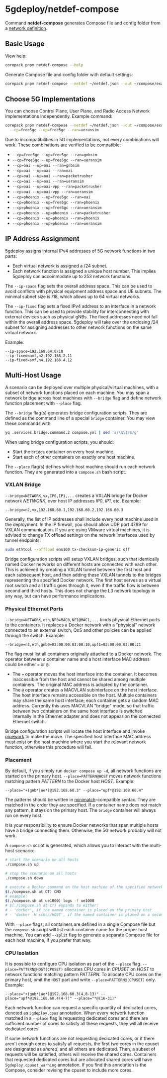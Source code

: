 # 5gdeploy/netdef-compose

Command **netdef-compose** generates Compose file and config folder from a [network definition](../netdef).

## Basic Usage

View help:

```bash
corepack pnpm netdef-compose --help
```

Generate Compose file and config folder with default settings:

```bash
corepack pnpm netdef-compose --netdef ~/netdef.json --out ~/compose/example
```

## Choose 5G Implementations

You can choose Control Plane, User Plane, and Radio Access Network implementations independently.
Example command:

```bash
corepack pnpm netdef-compose --netdef ~/netdef.json --out ~/compose/example \
  --cp=free5gc --up=free5gc --ran=ueransim
```

Due to incompatibilities in 5G implementations, not every combinations will work.
These combinations are verified to be compatible:

* `--cp=free5gc --up=free5gc --ran=gnbsim`
* `--cp=free5gc --up=free5gc --ran=ueransim`
* `--cp=oai --up=oai --ran=gnbsim`
* `--cp=oai --up=oai --ran=oai`
* `--cp=oai --up=oai --ran=packetrusher`
* `--cp=oai --up=oai --ran=ueransim`
* `--cp=oai --up=oai-vpp --ran=packetrusher`
* `--cp=oai --up=oai-vpp --ran=ueransim`
* `--cp=phoenix --up=free5gc --ran=oai`
* `--cp=phoenix --up=free5gc --ran=phoenix`
* `--cp=phoenix --up=free5gc --ran=ueransim`
* `--cp=phoenix --up=phoenix --ran=packetrusher`
* `--cp=phoenix --up=phoenix --ran=phoenix`
* `--cp=phoenix --up=phoenix --ran=ueransim`

## IP Address Assignment

5gdeploy assigns internal IPv4 addresses of 5G network functions in two parts:

* Each virtual network is assigned a /24 subnet.
* Each network function is assigned a unique host number.
  This implies 5gdeploy can accommodate up to 253 network functions.

The `--ip-space` flag sets the overall address space.
This can be used to avoid conflicts with physical equipment address space and UE subnets.
The minimal subnet size is /18, which allows up to 64 virtual networks.

The `--ip-fixed` flag sets a fixed IPv4 address to an interface in a network function.
This can be used to provide stability for interconnecting with external devices such as physical gNBs.
The fixed addresses need not fall within the overall address space.
5gdeploy will take over the enclosing /24 subnet for assigning addresses to other network functions on the same virtual network.

Example:

```text
--ip-space=192.168.64.0/18
--ip-fixed=amf,n2,192.168.2.11
--ip-fixed=smf,n4,192.168.4.12
```

## Multi-Host Usage

A scenario can be deployed over multiple physical/virtual machines, with a subset of network functions placed on each machine.
You may span a network bridge across host machines with `--bridge` flag and define network function placement with `--place` flag.

The `--bridge` flag(s) generates bridge configuration scripts.
They are defined as the command line of a special `bridge` container.
You may view these commands with:

```bash
yq .services.bridge.command.2 compose.yml | sed 's/\$\$/$/g'
```

When using bridge configuration scripts, you should:

* Start the `bridge` container on every host machine.
* Start each of other containers on exactly one host machine.

The `--place` flag(s) defines which host machine should run each network function.
They are generated into a `compose.sh` bash script.

### VXLAN Bridge

`--bridge=NETWORK,vx,IP0,IP1,...` creates a VXLAN bridge for Docker network *NETWORK*, over host IP addresses *IP0*, *IP1*, etc.
Example:

```text
--bridge=n2,vx,192.168.60.1,192.168.60.2,192.168.60.3
```

Generally, the list of IP addresses shall include every host machine used in the deployment.
In the IP firewall, you should allow UDP port 4789 for VXLAN communication.
If you are using VMware virtual machines, it is advised to change TX offload settings on the network interfaces used by tunnel endpoints:

```bash
sudo ethtool --offload ens160 tx-checksum-ip-generic off
```

Bridge configuration scripts will setup VXLAN bridges, such that identically named Docker networks on different hosts are connected with each other.
This is achieved by creating a VXLAN tunnel between the first host and each subsequent host, and then adding these VXLAN tunnels to the bridges representing the specified Docker network.
The first host serves as a virtual root switch and all traffic goes through it, even if the traffic flow is between second and third hosts.
This does not change the L3 network topology in any way, but can have performance implications.

### Physical Ethernet Ports

`--bridge=NETWORK,eth,NF0=MAC0,NF1@MAC1,...` binds physical Ethernet ports to the containers.
It replaces a Docker network with a "physical" network connected to an external switch; QoS and other policies can be applied through the switch.
Example:

```text
--bridge=n3,eth,gnb0=02:00:00:03:00:10,upf1=02:00:00:03:00:21
```

The flag must list all containers originally attached to a Docker network.
The operator between a container name and a host interface MAC address could be either `=` or `@`:

* The `=` operator moves the host interface into the container.
  It becomes inaccessible from the host and cannot be shared among multiple containers.
  The original MAC address is adopted by the container.
* The `@` operator creates a MACVLAN subinterface on the host interface.
  The host interface remains accessible on the host.
  Multiple containers may share the same host interface; each container gets a random MAC address.
  Currently this uses MACVLAN "bridge" mode, so that traffic between two containers on the same host interface is switched internally in the Ethernet adapter and does not appear on the connected Ethernet switch.

Bridge configuration scripts will locate the host interface and invoke [pipework](https://github.com/jpetazzo/pipework) to make the move.
The specified host interface MAC address must exist on the host machine where you start the relevant network function, otherwise this procedure will fail.

### Placement

By default, if you simply run `docker compose up -d`, all network functions are started on the primary host.
`--place=PATTERN@HOST` moves network functions matching pattern *PATTERN* to the Docker host *HOST*.
Example:

```text
--place="+(gnb*|ue*)@192.168.60.3" --place="upf*@192.168.60.4"
```

The patterns should be written in [minimatch](https://www.npmjs.com/package/minimatch)-compatible syntax.
They are matched in the order they are specified.
If a container name does not match any pattern, it stays on the primary host.
The `bridge` container will always run on every host.

It is your responsibility to ensure Docker networks that span multiple hosts have a bridge connecting them.
Otherwise, the 5G network probably will not work.

A `compose.sh` script is generated, which allows you to interact with the multi-host scenario:

```bash
# start the scenario on all hosts
./compose.sh up

# stop the scenario on all hosts
./compose.sh down

# execute a Docker command on the host machine of the specified network function
$(./compose.sh at CT) CMD
# example:
$(./compose.sh at ue1000) logs -f ue1000
# $(./compose.sh at CT) expands to either:
# - 'docker', if the named container is placed on the primary host
# - 'docker -H ssh://HOST', if the named container is placed on a secondary host
```

With `--place` flags, all containers are defined in a single Compose file but the `compose.sh` script will list each container name for the proper host machine.
You can add `--split` flag to generate a separate Compose file for each host machine, if you prefer that way.

### CPU Isolation

It is possible to configure CPU isolation as part of the `--place` flag.
`--place=PATTERN@HOST(CPUSET)` allocates CPU cores in *CPUSET* on *HOST* to network functions matching pattern *PATTERN*.
To allocate CPU cores on the primary host, omit the `HOST` part and write `--place=PATTERN@(CPUSET)` only.
Example:

```text
--place="+(gnb*|ue*)@192.168.60.3(4,8-13)" --place="upf*@192.168.60.4(4-7)" --place="*@(16-31)"
```

Each network function can request a specific quantity of dedicated cores, denoted as `5gdeploy.cpus` annotation.
When every network function matched in a `--place` flag is requesting dedicated cores and there are sufficient number of cores to satisfy all these requests, they will all receive dedicated cores.

If some network functions are not requesting dedicated cores, or if there aren't enough cores to satisfy all requests, the first two cores in the cpuset are designated as *shared*, and all others are dedicated.
Then, a subset of requests will be satisfied, others will receive the shared cores.
Containers that requested dedicated cores but are allocated shared cores will have `5gdeploy.cpuset_warning` annotation.
If you find this annotation is the Compose, consider revising the cpuset to include more cores.

